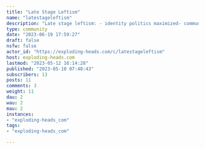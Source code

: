 ```yaml
---
title: "Late Stage Leftism" 
name: "latestageleftism"
description: "Late stage leftism: - identity politics maximized- communist/left anarchism Posts should be about:- the natural clashes that result from the differences between identity politics vs anarchism vs communism- the title of each post must contain some kind of justification for why late stage leftism will have x. Feel free to expand in body/commentsI don't know what modern left stage leftism would look like, so feel free to suggest.Both good and bad left outcomes are welcome here.Rules:- No saying racial slurs (ex N word)"
type: community
date: "2023-06-19 17:59:27"
draft: false
nsfw: false
actor_id: "https://exploding-heads.com/c/latestageleftism"
host: exploding-heads.com
lastmod: "2023-05-12 16:14:28"
published: "2023-05-10 07:48:43"
subscribers: 13
posts: 11
comments: 3
weight: 11
dau: 2
wau: 2
mau: 2
instances:
- "exploding-heads_com"
tags: 
- "exploding-heads_com"

---
```

